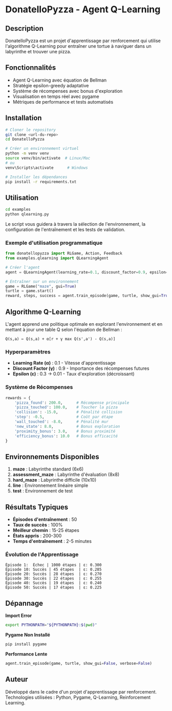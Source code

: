 # DonatelloPyzza - Agent Q-Learning

## Description

DonatelloPyzza est un projet d'apprentissage par renforcement qui utilise l'algorithme Q-Learning pour entraîner une tortue à naviguer dans un labyrinthe et trouver une pizza.

## Fonctionnalités

- Agent Q-Learning avec équation de Bellman
- Stratégie epsilon-greedy adaptative
- Système de récompenses avec bonus d'exploration
- Visualisation en temps réel avec pygame
- Métriques de performance et tests automatisés

## Installation

```bash
# Cloner le repository
git clone <url-du-repo>
cd DonatelloPyzza

# Créer un environnement virtuel
python -m venv venv
source venv/bin/activate  # Linux/Mac
# ou
venv\Scripts\activate      # Windows

# Installer les dépendances
pip install -r requirements.txt
```

## Utilisation

```bash
cd examples
python qlearning.py
```

Le script vous guidera à travers la sélection de l'environnement, la configuration de l'entraînement et les tests de validation.

### Exemple d'utilisation programmatique

```python
from donatellopyzza import RLGame, Action, Feedback
from examples.qlearning import QLearningAgent

# Créer l'agent
agent = QLearningAgent(learning_rate=0.1, discount_factor=0.9, epsilon=0.3)

# Entraîner sur un environnement
game = RLGame("maze", gui=True)
turtle = game.start()
reward, steps, success = agent.train_episode(game, turtle, show_gui=True, verbose=True)
```

## Algorithme Q-Learning

L'agent apprend une politique optimale en explorant l'environnement et en mettant à jour une table Q selon l'équation de Bellman :

```
Q(s,a) ← Q(s,a) + α[r + γ max Q(s',a') - Q(s,a)]
```

### Hyperparamètres
- **Learning Rate (α)** : 0.1 - Vitesse d'apprentissage
- **Discount Factor (γ)** : 0.9 - Importance des récompenses futures
- **Epsilon (ε)** : 0.3 → 0.01 - Taux d'exploration (décroissant)

### Système de Récompenses
```python
rewards = {
    'pizza_found': 200.0,      # Récompense principale
    'pizza_touched': 100.0,    # Toucher la pizza
    'collision': -15.0,        # Pénalité collision
    'step': -0.5,              # Coût par étape
    'wall_touched': -8.0,      # Pénalité mur
    'new_state': 8.0,          # Bonus exploration
    'proximity_bonus': 3.0,    # Bonus proximité
    'efficiency_bonus': 10.0   # Bonus efficacité
}
```

## Environnements Disponibles

1. **maze** : Labyrinthe standard (6x6)
2. **assessment_maze** : Labyrinthe d'évaluation (8x8)
3. **hard_maze** : Labyrinthe difficile (10x10)
4. **line** : Environnement linéaire simple
5. **test** : Environnement de test

## Résultats Typiques

- **Épisodes d'entraînement** : 50
- **Taux de succès** : 100%
- **Meilleur chemin** : 15-25 étapes
- **États appris** : 200-300
- **Temps d'entraînement** : 2-5 minutes

### Évolution de l'Apprentissage
```
Épisode 1:  Échec | 1000 étapes | ε: 0.300
Épisode 10: Succès | 45 étapes  | ε: 0.285
Épisode 20: Succès | 28 étapes  | ε: 0.270
Épisode 30: Succès | 22 étapes  | ε: 0.255
Épisode 40: Succès | 19 étapes  | ε: 0.240
Épisode 50: Succès | 17 étapes  | ε: 0.225
```

## Dépannage

**Import Error**
```bash
export PYTHONPATH="${PYTHONPATH}:$(pwd)"
```

**Pygame Non Installé**
```bash
pip install pygame
```

**Performance Lente**
```python
agent.train_episode(game, turtle, show_gui=False, verbose=False)
```

## Auteur

Développé dans le cadre d'un projet d'apprentissage par renforcement.
Technologies utilisées : Python, Pygame, Q-Learning, Reinforcement Learning.